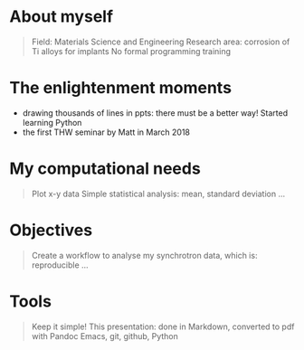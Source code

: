 # About myself

> Field: Materials Science and Engineering
> Research area: corrosion of Ti alloys for implants
> No formal programming training

# The enlightenment moments

- drawing thousands of lines in ppts: there must be a better way! Started learning Python
- the first THW seminar by Matt in March 2018

# My computational needs

> Plot x-y data
> Simple statistical analysis: mean, standard deviation
> ...

# Objectives

> Create a workflow to analyse my synchrotron data, which is:
> reproducible
> ...

# Tools

> Keep it simple!
> This presentation: done in Markdown, converted to pdf with Pandoc
> Emacs, git, github, Python 